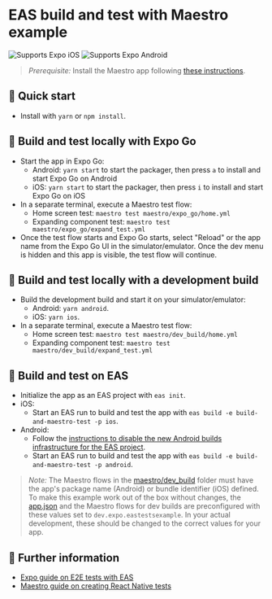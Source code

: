 # EAS build and test with Maestro example

<p>
  <!-- iOS -->
  <img alt="Supports Expo iOS" longdesc="Supports Expo iOS" src="https://img.shields.io/badge/iOS-4630EB.svg?style=flat-square&logo=APPLE&labelColor=999999&logoColor=fff" />
  <!-- Android -->
  <img alt="Supports Expo Android" longdesc="Supports Expo Android" src="https://img.shields.io/badge/Android-4630EB.svg?style=flat-square&logo=ANDROID&labelColor=A4C639&logoColor=fff" />
</p>

> _Prerequisite:_ Install the Maestro app following [these instructions](https://maestro.mobile.dev/getting-started/installing-maestro).

## 🚀 Quick start

- Install with `yarn` or `npm install`.

## 🚀 Build and test locally with Expo Go

- Start the app in Expo Go:
  - Android: `yarn start` to start the packager, then press `a` to install and start Expo Go on Android
  - iOS: `yarn start` to start the packager, then press `i` to install and start Expo Go on iOS
- In a separate terminal, execute a Maestro test flow:
  - Home screen test: `maestro test maestro/expo_go/home.yml`
  - Expanding component test: `maestro test maestro/expo_go/expand_test.yml`
- Once the test flow starts and Expo Go starts, select "Reload" or the app name from the Expo Go UI in the simulator/emulator. Once the dev menu is hidden and this app is visible, the test flow will continue.

## 🚀 Build and test locally with a development build

- Build the development build and start it on your simulator/emulator:
  - Android: `yarn android`.
  - iOS: `yarn ios`.
- In a separate terminal, execute a Maestro test flow:
  - Home screen test: `maestro test maestro/dev_build/home.yml`
  - Expanding component test: `maestro test maestro/dev_build/expand_test.yml`

## 🚀 Build and test on EAS

- Initialize the app as an EAS project with `eas init`.
- iOS:
  - Start an EAS run to build and test the app with `eas build -e build-and-maestro-test -p ios`.
- Android:
  - Follow the [instructions to disable the new Android builds infrastructure for the EAS project](https://docs.expo.dev/build-reference/e2e-tests/#disable-new-android-builds-infrastructure).
  - Start an EAS run to build and test the app with `eas build -e build-and-maestro-test -p android`.

> _Note:_ The Maestro flows in the [maestro/dev_build](./maestro/dev_build) folder must have the app's package name (Android) or bundle identifier (iOS) defined. To make this example work out of the box without changes, the [app.json](./app.json) and the Maestro flows for dev builds are preconfigured with these values set to `dev.expo.eastestsexample`. In your actual development, these should be changed to the correct values for your app.

## 📝 Further information

- [Expo guide on E2E tests with EAS](https://docs.expo.dev/build-reference/e2e-tests/)
- [Maestro guide on creating React Native tests](https://maestro.mobile.dev/platform-support/react-native)
